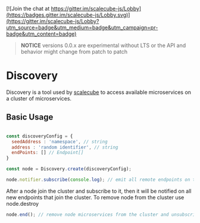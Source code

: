 <!-- prettier-ignore -->

[![Join the chat at https://gitter.im/scalecube-js/Lobby](https://badges.gitter.im/scalecube-js/Lobby.svg)](https://gitter.im/scalecube-js/Lobby?utm_source=badge&utm_medium=badge&utm_campaign=pr-badge&utm_content=badge)

> **NOTICE** versions 0.0.x are experimental without LTS or the API and behavior might change from patch to patch

# Discovery
Discovery is a tool used by [scalecube](packages/scalecube-microservice/README.md) to access available microservices on a cluster of microservices.

## Basic Usage
```javascript

const discoveryConfig = {
  seedAddress : 'namespace', // string
  address : 'random identifier', // string
  endPoints: [] // Endpoint[]
}

const node = Discovery.create(discoveryConfig);

node.notifier.subscribe(console.log); // emit all remote endpoints on the cluster(seedAddress)
```

After a node join the cluster and subscribe to it, then it will be notified on all new endpoints that join the cluster.
To remove node from the cluster use node.destroy
```javascript
node.end(); // remove node microservices from the cluster and unsubscribe from the cluster.
```

